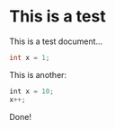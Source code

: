 ﻿# This is a test
This is a test document...

```csharp
int x = 1;
```

This is another:

```js
int x = 10;
x++;
```

Done!